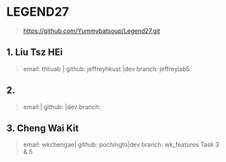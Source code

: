 # LEGEND27
> https://github.com/Yummybatsoup/Legend27.git


## 1. Liu Tsz HEi
> email: thliuab | github: jeffreyhkust |dev branch: jeffreylab5
>

## 2. 
> email:| github: |dev branch:
>

## 3. Cheng Wai Kit
> email: wkchengae| github: pochingto|dev branch: wk_features
> Task 3 & 5

